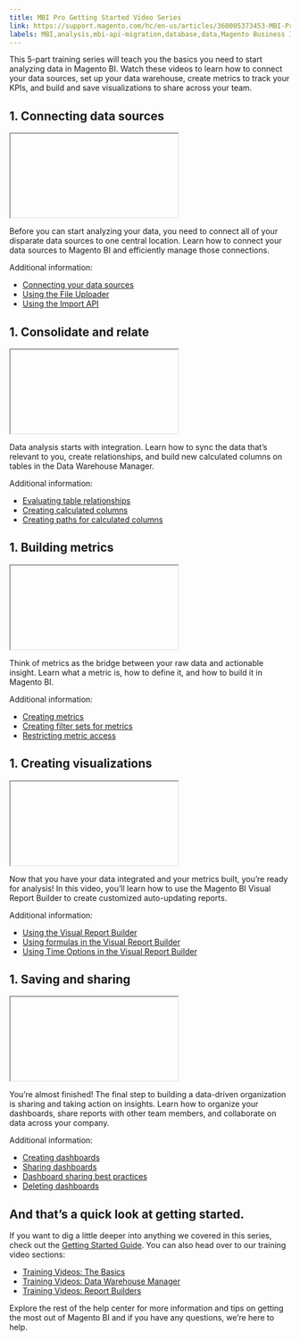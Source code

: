 ```yaml
---
title: MBI Pro Getting Started Video Series
link: https://support.magento.com/hc/en-us/articles/360005373453-MBI-Pro-Getting-Started-Video-Series
labels: MBI,analysis,mbi-api-migration,database,data,Magento Business Intelligence,how to,reports
---
```


This 5-part training series will teach you the basics you need to start analyzing data in Magento BI. Watch these videos to learn how to connect your data sources, set up your data warehouse, create metrics to track your KPIs, and build and save visualizations to share across your team.

## 1. Connecting data sources

<iframe></iframe>

Before you can start analyzing your data, you need to connect all of your disparate data sources to one central location. Learn how to connect your data sources to Magento BI and efficiently manage those connections.

Additional information:

* [Connecting your data sources](https://support.magento.com/hc/en-us/articles/360005150814#connect_your_data)
* [Using the File Uploader](https://support.magento.com/hc/en-us/articles/360016730951-Using-the-File-Uploader)
* [Using the Import API](https://support.magento.com/hc/en-us/articles/360016731331-Using-the-CloudBI-Import-API)

## 1. Consolidate and relate

<iframe></iframe>

Data analysis starts with integration. Learn how to sync the data that’s relevant to you, create relationships, and build new calculated columns on tables in the Data Warehouse Manager.

Additional information:

* [Evaluating table relationships](https://support.magento.com/hc/en-us/articles/360016505812-Understanding-and-evaluating-table-relationships)
* [Creating calculated columns](https://support.magento.com/hc/en-us/articles/360016504512-Creating-calculated-columns)
* [Creating paths for calculated columns](https://support.magento.com/hc/en-us/articles/360016731471-Creating-paths-for-calculated-columns)

## 1. Building metrics

<iframe></iframe>

Think of metrics as the bridge between your raw data and actionable insight. Learn what a metric is, how to define it, and how to build it in Magento BI.

Additional information:

* [Creating metrics](https://support.magento.com/hc/en-us/articles/360016504592-Creating-metrics)
* [Creating filter sets for metrics](https://support.magento.com/hc/en-us/articles/360016505492-Creating-filter-sets-for-metrics)
* [Restricting metric access](https://support.magento.com/hc/en-us/articles/360016731211-Restricting-metric-access)

## 1. Creating visualizations

<iframe></iframe>

Now that you have your data integrated and your metrics built, you’re ready for analysis! In this video, you’ll learn how to use the Magento BI Visual Report Builder to create customized auto-updating reports.

Additional information:

* [Using the Visual Report Builder](https://support.magento.com/hc/en-us/articles/360016730831-Using-the-Report-Builder)
* [Using formulas in the Visual Report Builder](https://support.magento.com/hc/en-us/articles/360016505792-Using-formulas-in-the-Report-Builder)
* [Using Time Options in the Visual Report Builder](https://support.magento.com/hc/en-us/articles/360016505432-Using-Time-Options-in-the-Report-Builder)

## 1. Saving and sharing

<iframe></iframe>

You’re almost finished! The final step to building a data-driven organization is sharing and taking action on insights. Learn how to organize your dashboards, share reports with other team members, and collaborate on data across your company.

Additional information:

* [Creating dashboards](https://support.magento.com/hc/en-us/articles/360016730891-Creating-Dashboards)
* [Sharing dashboards](https://support.magento.com/hc/en-us/articles/360016505012-Sharing-dashboards-with-other-users)
* [Dashboard sharing best practices](https://support.magento.com/hc/en-us/articles/360016730851-Dashboard-sharing-best-practices)
* [Deleting dashboards](https://support.magento.com/hc/en-us/articles/360016731531-Deleting-Dashboards)

## And that’s a quick look at getting started.

If you want to dig a little deeper into anything we covered in this series, check out the [Getting Started Guide](https://support.magento.com/hc/en-us/articles/360016504432). You can also head over to our training video sections:

* [Training Videos: The Basics](https://support.magento.com/hc/en-us/sections/360003077911-Training-Videos-The-Basics)
* [Training Videos: Data Warehouse Manager](https://support.magento.com/hc/en-us/sections/360003074232-Training-Videos-Data-Warehouse-Manager)
* [Training Videos: Report Builders](https://support.magento.com/hc/en-us/sections/360003074252-Training-Videos-Report-Builders)

Explore the rest of the help center for more information and tips on getting the most out of Magento BI and if you have any questions, we’re here to help.